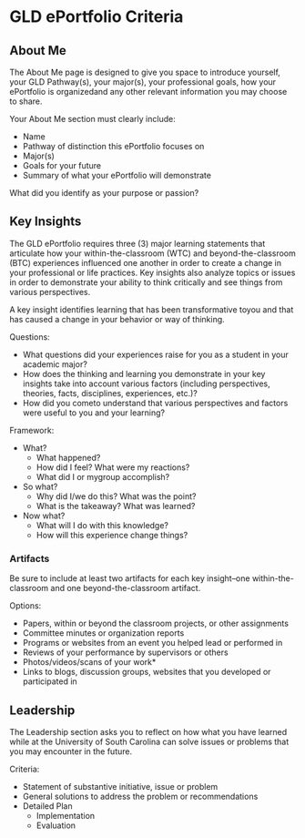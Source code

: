 # GLD ePortfolio Criteria

## About Me
The About Me page is designed to give you space to introduce yourself, your GLD Pathway(s),
your major(s), your professional goals, how your ePortfolio is organizedand any other relevant
information you may choose to share.

Your About Me section must clearly include:
* Name
* Pathway of distinction this ePortfolio focuses on
* Major(s)
* Goals for your future
* Summary of what your ePortfolio will demonstrate

What did you identify as your purpose or passion?

## Key Insights
The GLD ePortfolio requires three (3) major learning statements that articulate how your
within-the-classroom (WTC) and beyond-the-classroom (BTC) experiences influenced one another in
order to create a change in your professional or life practices. Key insights also analyze
topics or issues in order to demonstrate your ability to think critically and see things from
various perspectives.

A key insight identifies learning that has been transformative toyou and that has caused a
change in your behavior or way of thinking.

Questions:
* What questions did your experiences raise for you as a student in your academic major?
* How does the thinking and learning you demonstrate in your key insights take into account
  various factors (including perspectives, theories, facts, disciplines, experiences, etc.)?
* How did you cometo understand that various perspectives and factors were useful to you and
  your learning?

Framework:
* What?
  * What happened?
  * How did I feel? What were my reactions?
  * What did I or mygroup accomplish?
* So what?
  * Why did I/we do this? What was the point?
  * What is the takeaway? What was learned?
* Now what?
  * What will I do with this knowledge?
  * How will this experience change things?

### Artifacts
Be sure to include at least two artifacts for each key insight–one within-the-classroom and one
beyond-the-classroom artifact.

Options:
* Papers, within or beyond the classroom projects, or other assignments
* Committee minutes or organization reports
* Programs or websites from an event you helped lead or performed in
* Reviews of your performance by supervisors or others
* Photos/videos/scans of your work*
* Links to blogs, discussion groups, websites that you developed or participated in

## Leadership
The Leadership section asks you to reflect on how what you have learned while at the
University of South Carolina can solve issues or problems that you may encounter in the future.

Criteria:
* Statement of substantive initiative, issue or problem
* General solutions to address the problem or recommendations
* Detailed Plan
  * Implementation
  * Evaluation
